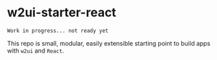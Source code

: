# w2ui-starter-react

`Work in progress... not ready yet`

This repo is small, modular, easily extensible starting point to build apps with `w2ui` and `React`.
